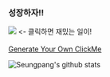 ### 성장하자!!


<a align="center" href="https://www.github.com/seungpang"><img src="https://clickme.today/api/v1/svg-image/increment?name=seungpang"/></a> <- 클릭하면 재밌는 일이!
</br>
</br>
[Generate Your Own ClickMe](https://clickme.today/main)
</br>

![Seungpang's github stats](https://github-readme-stats.vercel.app/api?username=Seungpang&show_icons=true&theme=merko)
